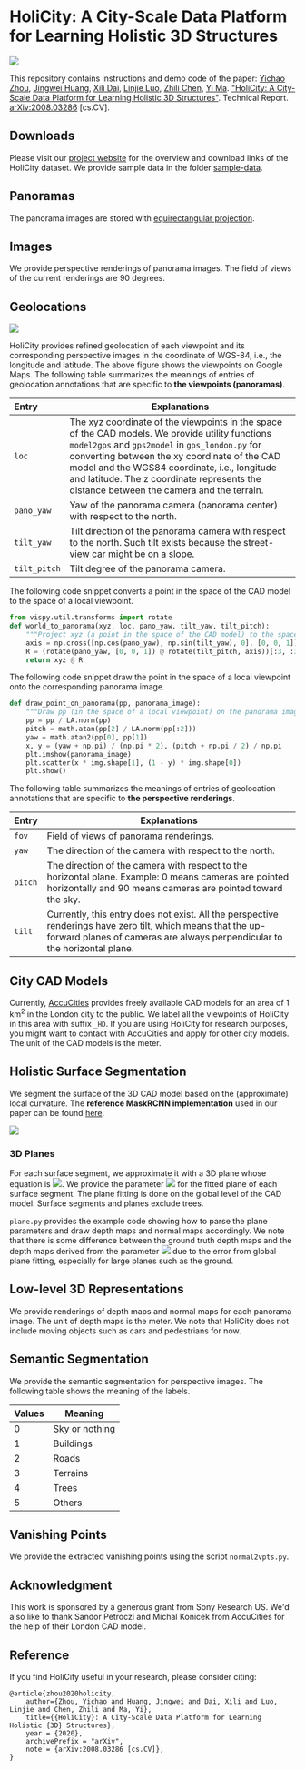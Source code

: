 # HoliCity: A City-Scale Data Platform for Learning Holistic 3D Structures
<img src="https://people.eecs.berkeley.edu/~zyc/holicity/images/teaser.png">

This repository contains instructions and demo code of the paper:  [Yichao Zhou](https://yichaozhou.com/), [Jingwei Huang](http://haozhi.io/), [Xili Dai](https://github.com/Delay-Xili), [Linjie Luo](http://linjieluo.com/), [Zhili Chen](http://www.zhilichen.com/), [Yi Ma](https://people.eecs.berkeley.edu/~yima). ["HoliCity: A City-Scale Data Platform for Learning Holistic 3D Structures"](https://arxiv.org/abs/2008.03286). Technical Report. [arXiv:2008.03286](https://arxiv.org/abs/2008.03286) [cs.CV].

## Downloads

Please visit our [project website](https://holicity.io) for the overview and download links of the HoliCity dataset. We provide sample data in the folder [sample-data](https://github.com/zhou13/holicity/tree/master/sample-data).

## Panoramas

The panorama images are stored with [equirectangular projection](https://en.wikipedia.org/wiki/Equirectangular_projection).

## Images

We provide perspective renderings of panorama images. The field of views of the current renderings are 90 degrees.

## Geolocations

<img src="https://people.eecs.berkeley.edu/~zyc/holicity/images/map_big.png">

HoliCity provides refined geolocation of each viewpoint and its corresponding perspective images in the coordinate of WGS-84, i.e., the longitude and latitude. The above figure shows the viewpoints on Google Maps. The following table summarizes the meanings of entries of geolocation annotations that are specific to **the viewpoints (panoramas)**.

| Entry        | Explanations                                                 |
| :----------- | ------------------------------------------------------------ |
| `loc`        | The xyz coordinate of the viewpoints in the space of the CAD models. We provide utility functions `model2gps` and `gps2model` in `gps_london.py` for converting between the xy coordinate of the CAD model and the WGS84 coordinate, i.e., longitude and latitude. The z coordinate represents the distance between the camera and the terrain. |
| `pano_yaw`   | Yaw of the panorama camera (panorama center) with respect to the north. |
| `tilt_yaw`   | Tilt direction of the panorama camera with respect to the north. Such tilt exists because the street-view car might be on a slope. |
| `tilt_pitch` | Tilt degree of the panorama camera.                          |

The following code snippet converts a point in the space of the CAD model to the space of a local viewpoint.

```python        loc, panoYaw, tiltYaw, tiltPitch = x[:3], x[3], x[4], x[5]
from vispy.util.transforms import rotate
def world_to_panorama(xyz, loc, pano_yaw, tilt_yaw, tilt_pitch):
    """Project xyz (a point in the space of the CAD model) to the space of a local viewpoint."""
    axis = np.cross([np.cos(pano_yaw), np.sin(tilt_yaw), 0], [0, 0, 1])
    R = (rotate(pano_yaw, [0, 0, 1]) @ rotate(tilt_pitch, axis))[:3, :3]
    return xyz @ R
```

The following code snippet draw the point in the space of a local viewpoint onto the corresponding panorama image.

```python
def draw_point_on_panorama(pp, panorama_image):
    """Draw pp (in the space of a local viewpoint) on the panorama image"""
    pp = pp / LA.norm(pp)
    pitch = math.atan(pp[2] / LA.norm(pp[:2]))
    yaw = math.atan2(pp[0], pp[1])
    x, y = (yaw + np.pi) / (np.pi * 2), (pitch + np.pi / 2) / np.pi
    plt.imshow(panorama_image)
    plt.scatter(x * img.shape[1], (1 - y) * img.shape[0])
    plt.show()
```

The following table summarizes the meanings of entries of geolocation annotations that are specific to **the perspective renderings**.

| Entry   | Explanations                                                 |
| ------- | ------------------------------------------------------------ |
| `fov`   | Field of views of panorama renderings.                       |
| `yaw`   | The direction of the camera with respect to the north.       |
| `pitch` | The direction of the camera with respect to the horizontal plane. Example: 0 means cameras are pointed horizontally and 90 means cameras are pointed toward the sky. |
| `tilt`  | Currently, this entry does not exist. All the perspective renderings have zero tilt, which means that the up-forward planes of cameras are always perpendicular to the horizontal plane. |

## City CAD Models

Currently, [AccuCities](https://www.accucities.com/new-3d-london-samples-cover-full-square-kilometer/) provides freely available CAD models for an area of 1 km<sup>2</sup>  in the London city to the public. We label all the viewpoints of HoliCity in this area with suffix `_HD`. If you are using HoliCity for research purposes, you might want to contact with AccuCities and apply for other city models. The unit of the CAD models is the meter.

## Holistic Surface Segmentation

We segment the surface of the 3D CAD model based on the (approximate) local curvature.  The **reference MaskRCNN implementation** used in our paper can be found [here](https://github.com/Delay-Xili/HoliCity-MaskRCNN).

<img src="https://people.eecs.berkeley.edu/~zyc/holicity/images/surface-segmentations-pazo2.jpg">

### 3D Planes

For each surface segment, we approximate it with a 3D plane whose equation is <img src="https://latex.codecogs.com/gif.latex?%5Cinline%20w%5ETx&amp;plus;1%3D0">. We provide the parameter <img src="https://latex.codecogs.com/gif.latex?%5Cinline%20w"> for the fitted plane of each surface segment.  The plane fitting is done on the global level of the CAD model.  Surface segments and planes exclude trees.

`plane.py`  provides the example code showing how to parse the plane parameters and draw depth maps and normal maps accordingly. We note that there is some difference between the ground truth depth maps and the depth maps derived from the parameter <img src="https://latex.codecogs.com/gif.latex?%5Cinline%20w"> due to the error from global plane fitting, especially for large planes such as the ground.

## Low-level 3D Representations

We provide renderings of depth maps and normal maps for each panorama image. The unit of depth maps is the meter. We note that HoliCity does not include moving objects such as cars and pedestrians for now.

## Semantic Segmentation

We provide the semantic segmentation for perspective images. The following table shows the meaning of the labels.

| Values | Meaning        |
| ------ | -------------- |
| 0      | Sky or nothing |
| 1      | Buildings      |
| 2      | Roads          |
| 3      | Terrains       |
| 4      | Trees          |
| 5      | Others         |



## Vanishing Points

We provide the extracted vanishing points using the script `normal2vpts.py`.

## Acknowledgment

This work is sponsored by a generous grant from Sony Research US. We'd also like to thank Sandor Petroczi and Michal Konicek from AccuCities for the help of their London CAD model.

## Reference

If you find HoliCity useful in your research, please consider citing:          

```
@article{zhou2020holicity,
    author={Zhou, Yichao and Huang, Jingwei and Dai, Xili and Luo, Linjie and Chen, Zhili and Ma, Yi},
    title={{HoliCity}: A City-Scale Data Platform for Learning Holistic {3D} Structures},
    year = {2020},
    archivePrefix = "arXiv", 
    note = {arXiv:2008.03286 [cs.CV]},
}
```
